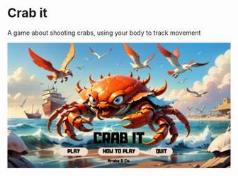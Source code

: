 # Crab it
A game about shooting crabs, using your body to track movement

![crab game](Assets/Materials/CrabitTexture.png)